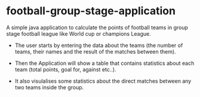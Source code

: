 # football-group-stage-application
A simple java application to calculate the points of football teams in group stage football league like World cup or champions League.
- The user starts by entering the data about the teams (the number of teams, their names and the result of the matches between them).

- Then the Application will show a table that contains statistics about each team (total points, goal for, against etc..). 

- It also visulalises some statistics about the direct matches between any two teams inside the group.
